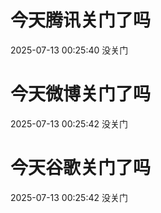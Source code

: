 # 今天腾讯关门了吗

2025-07-13 00:25:40 没关门

# 今天微博关门了吗

2025-07-13 00:25:42 没关门

# 今天谷歌关门了吗

2025-07-13 00:25:42 没关门

